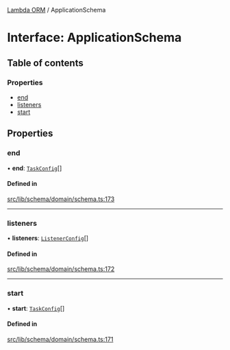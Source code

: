 [Lambda ORM](../README.md) / ApplicationSchema

# Interface: ApplicationSchema

## Table of contents

### Properties

- [end](ApplicationSchema.md#end)
- [listeners](ApplicationSchema.md#listeners)
- [start](ApplicationSchema.md#start)

## Properties

### end

• **end**: [`TaskConfig`](TaskConfig.md)[]

#### Defined in

[src/lib/schema/domain/schema.ts:173](https://github.com/FlavioLionelRita/lambdaorm/blob/283a24b9/src/lib/schema/domain/schema.ts#L173)

___

### listeners

• **listeners**: [`ListenerConfig`](ListenerConfig.md)[]

#### Defined in

[src/lib/schema/domain/schema.ts:172](https://github.com/FlavioLionelRita/lambdaorm/blob/283a24b9/src/lib/schema/domain/schema.ts#L172)

___

### start

• **start**: [`TaskConfig`](TaskConfig.md)[]

#### Defined in

[src/lib/schema/domain/schema.ts:171](https://github.com/FlavioLionelRita/lambdaorm/blob/283a24b9/src/lib/schema/domain/schema.ts#L171)
